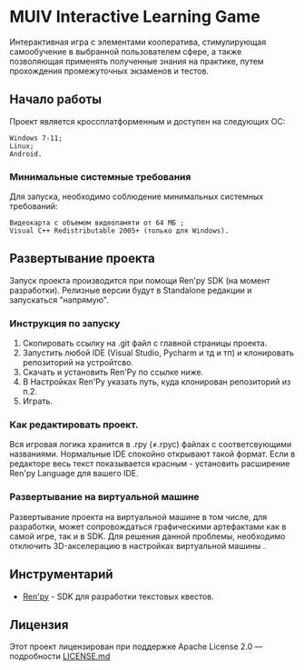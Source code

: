 # MUIV Interactive Learning Game

Интерактивная игра с элементами кооператива, стимулирующая самообучение в выбранной пользователем сфере, а также позволяющая применять полученные знания на практике, путем прохождения промежуточных экзаменов и тестов.

## Начало работы

Проект является кроссплатформенным и доступен на следующих ОС:

```
Windows 7-11;
Linux;
Android.
```

### Минимальные системные требования

Для запуска, необходимо соблюдение минимальных системных требований:

```
Видеокарта с объемом видеопамяти от 64 МБ ;
Visual C++ Redistributable 2005+ (только для Windows).
```
## Развертывание проекта
Запуск проекта производится при помощи Ren'py SDK (на момент разработки). Релизные версии будут в Standalone редакции и запускаться "напрямую".

### Инструкция по запуску 
1. Скопировать ссылку на .git файл с главной страницы проекта.
2. Запустить любой IDE (Visual Studio, Pycharm и тд и тп) и клонировать репозиторий на устройтсво.
3. Скачать и установить Ren'Py по ссылке ниже.
4. В Настройках Ren'Py указать путь, куда клонирован репозиторий из п.2.
5. Играть.

### Как редактировать проект.
Вся игровая логика хранится в .rpy (≠.rpyc) файлах с соответсвующими названиями. Нормальные IDE спокойно открывают такой формат. Если в редакторе весь текст показывается красным - установить расширение Ren'py Language для вашего IDE.

### Развертывание на виртуальной машине

Развертывание проекта на виртуальной машине в том числе, для разработки, может сопровождаться графическими артефактами как в самой игре, так и в SDK. Для решения данной проблемы, необходимо отключить 3D-акселерацию в настройках виртуальной машины .  

## Инструментарий

* [Ren'py](https://www.renpy.org/) - SDK для разработки текстовых квестов.


## Лицензия

Этот проект лицензирован при поддержке Apache License 2.0 — подробности [LICENSE.md](LICENSE.md) 

